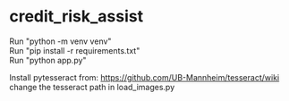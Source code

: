 # credit_risk_assist
Run "python -m venv venv" <br>
Run "pip install -r requirements.txt" <br>
Run "python app.py"<br>

Install pytesseract from: https://github.com/UB-Mannheim/tesseract/wiki
change the tesseract path in load_images.py